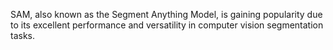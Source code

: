 SAM, also known as the Segment Anything Model, is gaining popularity due to its excellent performance and versatility in computer vision segmentation tasks. 
